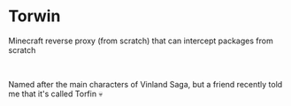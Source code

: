 # Torwin
Minecraft reverse proxy (from scratch) that can intercept packages from scratch

<br>

Named after the main characters of Vinland Saga, but a friend recently told me that it's called Torfin :skull: 

